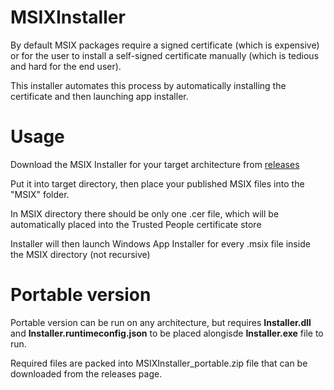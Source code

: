 # MSIXInstaller
By default MSIX packages require a signed certificate (which is expensive) or for the user to install a self-signed certificate manually (which is tedious and hard for the end user). 

This installer automates this process by automatically installing the certificate and then launching app installer.

# Usage
Download the MSIX Installer for your target architecture from [releases](https://github.com/MinikPLayer/MSIXInstaller/releases/latest)

Put it into target directory, then place your published MSIX files into the "MSIX" folder.

In MSIX directory there should be only one .cer file, which will be automatically placed into the Trusted People certificate store

Installer will then launch Windows App Installer for every .msix file inside the MSIX directory (not recursive)

# Portable version
Portable version can be run on any architecture, but requires **Installer.dll** and **Installer.runtimeconfig.json** to be placed alongisde **Installer.exe** file to run. 

Required files are packed into MSIXInstaller_portable.zip file that can be downloaded from the releases page.
